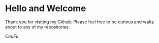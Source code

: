 # Hello and Welcome

Thank you for visiting my Github. Please feel free to be curious and waltz about to any of my repositories.

*ChuFu*
